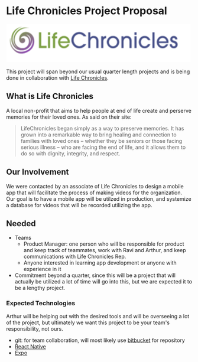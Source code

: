 # Life Chronicles Project Proposal 

<img src='full-logo-new-170801-e1507786316552.png'>

This project will span beyond our usual quarter length projects and is being done in collaboration with [Life Chronicles](http://www.lifechronicles.org/).

## What is Life Chronicles

A local non-profit that aims to help people at end of life create and perserve memories for their loved ones. As said on their site:

> LifeChronicles began simply as a way to preserve memories. It has grown into a remarkable way to bring healing and connection to families with loved ones – whether they be seniors or those facing serious illness – who are facing the end of life, and it allows them to do so with dignity, integrity, and respect.

## Our Involvement 

We were contacted by an associate of Life Chronicles to design a mobile app that will facilitate the process of making videos for the organization. Our goal is to have a mobile app will be utilzed in production, and systemize a database for videos that will be recorded utilizing the app. 


## Needed

+ Teams
	+ Product Manager: one person who will be responsible for product and keep track of teammates, work with Ravi and Arthur, and keep communications with Life Chronicles Rep. 
	+ Anyone interested in learning app development or anyone with experience in it 
+ Commitment beyond a quarter, since this will be a project that will actually be utilized a lot of time will go into this, but we are expected it to be a lengthy project. 

### Expected Technologies

Arthur will be helping out with the desired tools and will be overseeing a lot of the project, but ultimately we want this project to be your team's responsibility, not ours. 

+ git: for team collaboration, will most likely use [bitbucket](https://bitbucket.org) for repository 
+ [React Native](https://facebook.github.io/react-native/)
+ [Expo](https://expo.io/)